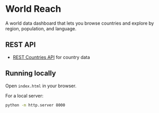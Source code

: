 # World Reach

A world data dashboard that lets you browse countries and explore by region, population, and language.

## REST API

- [REST Countries API](https://restcountries.com/) for country data

## Running locally

Open `index.html` in your browser.

For a local server:
```bash
python -m http.server 8000
